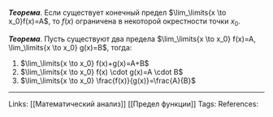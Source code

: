 ***Теорема***. Если существует конечный предел $\lim_\limits{x \to x_0}f(x)=A$, то $f(x)$ ограничена в некоторой окрестности точки $x_0$. 

***Теорема***. Пусть существуют два предела $\lim_\limits{x \to x_0} f(x)=A, \lim_\limits{x \to x_0} g(x)=B$, тогда:
1. $\lim_\limits{x \to x_0} f(x)+g(x)=A+B$
2.  $\lim_\limits{x \to x_0} f(x) \cdot g(x)=A \cdot B$
3. $\lim_\limits{x \to x_0} \frac{f(x)}{g(x)}=\frac{A}{B}$

___
Links: [[Математический анализ]] [[Предел функции]]
Tags:
References: